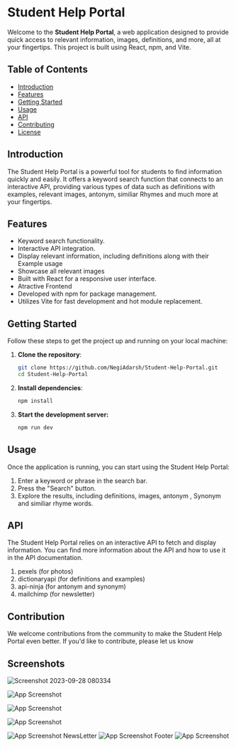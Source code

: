 # Student Help Portal

Welcome to the **Student Help Portal**, a web application designed to provide quick access to relevant information, images, definitions, and more, all at your fingertips. This project is built using React, npm, and Vite.

## Table of Contents

- [Introduction](#introduction)
- [Features](#features)
- [Getting Started](#getting-started)
- [Usage](#usage)
- [API](#api)
- [Contributing](#contributing)
- [License](#license)

## Introduction

The Student Help Portal is a powerful tool for students to find information quickly and easily. It offers a keyword search function that connects to an interactive API, providing various types of data such as definitions with examples, relevant images, antonym, similiar Rhymes and much more at your fingertips.

## Features

- Keyword search functionality.
- Interactive API integration.
- Display relevant information, including definitions along with their Example usage
- Showcase all relevant images 
- Built with React for a responsive user interface.
- Atractive Frontend 
- Developed with npm for package management.
- Utilizes Vite for fast development and hot module replacement.

## Getting Started

Follow these steps to get the project up and running on your local machine:

1. **Clone the repository**:

   ```bash
   git clone https://github.com/NegiAdarsh/Student-Help-Portal.git
   cd Student-Help-Portal
2. **Install dependencies**:

   ```bash
   npm install

3. **Start the development server:**
   ```bash
   npm run dev

## Usage
Once the application is running, you can start using the Student Help Portal:

1. Enter a keyword or phrase in the search bar.
2. Press the "Search" button.
3. Explore the results, including definitions, images, antonym , Synonym and similiar rhyme words.

## API
The Student Help Portal relies on an interactive API to fetch and display information. You can find more information about the API and how to use it in the API documentation.

1. pexels (for photos)
2. dictionaryapi (for definitions and examples)
3. api-ninja (for antonym and synonym)
4. mailchimp (for newsletter)

## Contribution
We welcome contributions from the community to make the Student Help Portal even better. If you'd like to contribute, please let us know


## Screenshots

![Screenshot 2023-09-28 080334](https://github.com/NegiAdarsh/Student-Help-Portal/assets/100505819/72cd936c-f5ec-4b80-aabf-4adeb76814bc)

![App Screenshot]( https://github.com/NegiAdarsh/Student-Help-Portal/assets/100505819/561b02c0-1c97-4607-a7ca-200f9ad61a93)

![App Screenshot](https://github.com/NegiAdarsh/Student-Help-Portal/assets/100505819/134ac287-dbd5-4c13-b511-f056e2070998 )

![App Screenshot](https://github.com/NegiAdarsh/Student-Help-Portal/assets/100505819/e60dea40-3fbe-4ab4-9659-ff546dc7b97d)

![App Screenshot]( https://github.com/NegiAdarsh/Student-Help-Portal/assets/100505819/605fed5d-5674-492b-99a3-01d8cf0d709c)
NewsLetter
![App Screenshot](https://github.com/NegiAdarsh/Student-Help-Portal/assets/100505819/3fd111f2-e673-4284-ae57-1d993cd7ebc1)
Footer
![App Screenshot]( https://github.com/NegiAdarsh/Student-Help-Portal/assets/100505819/9135c2e8-d95f-40b8-9f0c-a10f98726392 )






